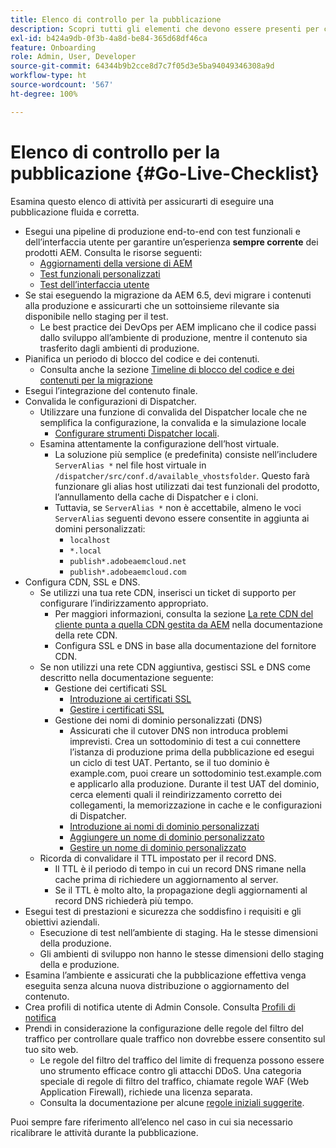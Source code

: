 ```yaml
---
title: Elenco di controllo per la pubblicazione
description: Scopri tutti gli elementi che devono essere presenti per consentire una pubblicazione corretta con AEM as a Cloud Service
exl-id: b424a9db-0f3b-4a8d-be84-365d68df46ca
feature: Onboarding
role: Admin, User, Developer
source-git-commit: 64344b9b2cce8d7c7f05d3e5ba94049346308a9d
workflow-type: ht
source-wordcount: '567'
ht-degree: 100%

---
```


# Elenco di controllo per la pubblicazione {#Go-Live-Checklist}

Esamina questo elenco di attività per assicurarti di eseguire una pubblicazione fluida e corretta.

* Esegui una pipeline di produzione end-to-end con test funzionali e dell’interfaccia utente per garantire un’esperienza **sempre corrente** dei prodotti AEM. Consulta le risorse seguenti:
   * [Aggiornamenti della versione di AEM](/help/implementing/deploying/aem-version-updates.md)
   * [Test funzionali personalizzati](/help/implementing/cloud-manager/functional-testing.md#custom-functional-testing)
   * [Test dell’interfaccia utente](/help/implementing/cloud-manager/ui-testing.md)
* Se stai eseguendo la migrazione da AEM 6.5, devi migrare i contenuti alla produzione e assicurarti che un sottoinsieme rilevante sia disponibile nello staging per il test.
   * Le best practice dei DevOps per AEM implicano che il codice passi dallo sviluppo all’ambiente di produzione, mentre il contenuto sia trasferito dagli ambienti di produzione.
* Pianifica un periodo di blocco del codice e dei contenuti.
   * Consulta anche la sezione [Timeline di blocco del codice e dei contenuti per la migrazione](#code-content-freeze)
* Esegui l’integrazione del contenuto finale.
* Convalida le configurazioni di Dispatcher.
   * Utilizzare una funzione di convalida del Dispatcher locale che ne semplifica la configurazione, la convalida e la simulazione locale
      * [Configurare strumenti Dispatcher locali](https://experienceleague.adobe.com/it/docs/experience-manager-learn/cloud-service/local-development-environment-set-up/dispatcher-tools#prerequisites).
   * Esamina attentamente la configurazione dell’host virtuale.
      * La soluzione più semplice (e predefinita) consiste nell’includere `ServerAlias *` nel file host virtuale in `/dispatcher/src/conf.d/available_vhostsfolder`. Questo farà funzionare gli alias host utilizzati dai test funzionali del prodotto, l’annullamento della cache di Dispatcher e i cloni.
      * Tuttavia, se `ServerAlias *` non è accettabile, almeno le voci `ServerAlias` seguenti devono essere consentite in aggiunta ai domini personalizzati:
         * `localhost`
         * `*.local`
         * `publish*.adobeaemcloud.net`
         * `publish*.adobeaemcloud.com`
* Configura CDN, SSL e DNS.
   * Se utilizzi una tua rete CDN, inserisci un ticket di supporto per configurare l’indirizzamento appropriato.
      * Per maggiori informazioni, consulta la sezione [La rete CDN del cliente punta a quella CDN gestita da AEM](/help/implementing/dispatcher/cdn.md#point-to-point-cdn) nella documentazione della rete CDN.
      * Configura SSL e DNS in base alla documentazione del fornitore CDN.
   * Se non utilizzi una rete CDN aggiuntiva, gestisci SSL e DNS come descritto nella documentazione seguente:
      * Gestione dei certificati SSL
         * [Introduzione ai certificati SSL](/help/implementing/cloud-manager/managing-ssl-certifications/introduction-to-ssl-certificates.md)
         * [Gestire i certificati SSL](/help/implementing/cloud-manager/managing-ssl-certifications/managing-certificates.md)
      * Gestione dei nomi di dominio personalizzati (DNS)
         * Assicurati che il cutover DNS non introduca problemi imprevisti. Crea un sottodominio di test a cui connettere l’istanza di produzione prima della pubblicazione ed esegui un ciclo di test UAT. Pertanto, se il tuo dominio è example.com, puoi creare un sottodominio test.example.com e applicarlo alla produzione. Durante il test UAT del dominio, cerca elementi quali il reindirizzamento corretto dei collegamenti, la memorizzazione in cache e le configurazioni di Dispatcher.
         * [Introduzione ai nomi di dominio personalizzati](/help/implementing/cloud-manager/custom-domain-names/introduction.md)
         * [Aggiungere un nome di dominio personalizzato](/help/implementing/cloud-manager/custom-domain-names/add-custom-domain-name.md)
         * [Gestire un nome di dominio personalizzato](/help/implementing/cloud-manager/custom-domain-names/managing-custom-domain-names.md)
   * Ricorda di convalidare il TTL impostato per il record DNS.
      * Il TTL è il periodo di tempo in cui un record DNS rimane nella cache prima di richiedere un aggiornamento al server.
      * Se il TTL è molto alto, la propagazione degli aggiornamenti al record DNS richiederà più tempo.
* Esegui test di prestazioni e sicurezza che soddisfino i requisiti e gli obiettivi aziendali.
   * Esecuzione di test nell’ambiente di staging.  Ha le stesse dimensioni della produzione.
   * Gli ambienti di sviluppo non hanno le stesse dimensioni dello staging della e produzione.
* Esamina l’ambiente e assicurati che la pubblicazione effettiva venga eseguita senza alcuna nuova distribuzione o aggiornamento del contenuto.
* Crea profili di notifica utente di Admin Console. Consulta [Profili di notifica](/help/journey-onboarding/notification-profiles.md)
* Prendi in considerazione la configurazione delle regole del filtro del traffico per controllare quale traffico non dovrebbe essere consentito sul tuo sito web.
   * Le regole del filtro del traffico del limite di frequenza possono essere uno strumento efficace contro gli attacchi DDoS. Una categoria speciale di regole di filtro del traffico, chiamate regole WAF (Web Application Firewall), richiede una licenza separata.
   * Consulta la documentazione per alcune [regole iniziali suggerite](/help/security/traffic-filter-rules-including-waf.md#recommended-starter-rules).

Puoi sempre fare riferimento all’elenco nel caso in cui sia necessario ricalibrare le attività durante la pubblicazione.
